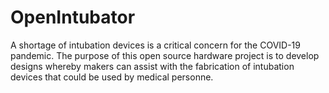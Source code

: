 # OpenIntubator
A shortage of intubation devices is a critical concern for the COVID-19 pandemic. The purpose of this open source hardware project is to develop designs whereby makers can assist with the fabrication of intubation devices that could be used by medical personne.
